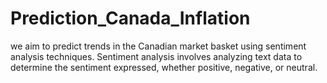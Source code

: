 # Prediction_Canada_Inflation
we aim to predict trends in the Canadian market basket using sentiment analysis techniques. Sentiment analysis involves analyzing text data to determine the sentiment expressed, whether positive, negative, or neutral.
